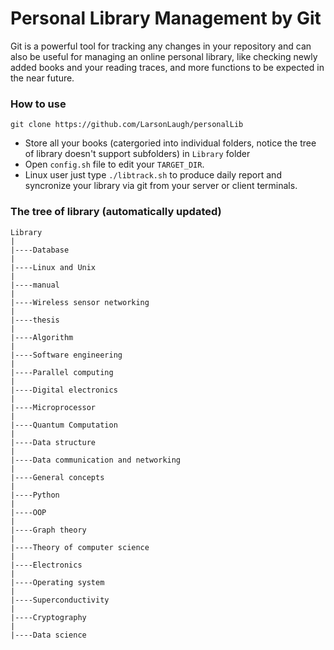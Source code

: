 # Personal Library Management by Git
Git is a powerful tool for tracking any changes in your repository and can also be useful for managing an online personal library, like checking newly added books and your reading traces, and more functions to be expected in the near future. 

### How to use
```
git clone https://github.com/LarsonLaugh/personalLib
```
- Store all your books (catergoried into individual folders, notice the tree of library doesn't support subfolders) in `Library` folder
- Open `config.sh` file to edit your `TARGET_DIR`.
- Linux user just type `./libtrack.sh` to produce daily report and syncronize your library via git from your server or client terminals.

### The tree of library (automatically updated)
```
Library
|
|----Database
|
|----Linux and Unix
|
|----manual
|
|----Wireless sensor networking
|
|----thesis
|
|----Algorithm
|
|----Software engineering
|
|----Parallel computing
|
|----Digital electronics
|
|----Microprocessor
|
|----Quantum Computation
|
|----Data structure
|
|----Data communication and networking
|
|----General concepts
|
|----Python
|
|----OOP
|
|----Graph theory
|
|----Theory of computer science
|
|----Electronics
|
|----Operating system
|
|----Superconductivity
|
|----Cryptography
|
|----Data science
```